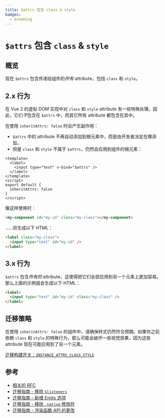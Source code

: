 ```yaml
---
title: $attrs 包含 class & style
badges:
  - breaking
---
```


# `$attrs` 包含 `class` & `style` <MigrationBadges :badges="$frontmatter.badges" />

## 概览

现在 `$attrs` 包含传递给组件的*所有* attribute，包括 `class` 和 `style`。

## 2.x 行为

在 Vue 2 的虚拟 DOM 实现中对 `class` 和 `style` attribute 有一些特殊处理。因此，它们*不*包含在 `$attrs` 中，而其它所有 attribute 都包含在其中。

在使用 `inheritAttrs: false` 时会产生副作用：

- `$attrs` 中的 attribute 不再自动添加到根元素中，而是由开发者决定在哪添加。
- 但是 `class` 和 `style` 不属于 `$attrs`，仍然会应用到组件的根元素：

```vue
<template>
  <label>
    <input type="text" v-bind="$attrs" />
  </label>
</template>
<script>
export default {
  inheritAttrs: false
}
</script>
```

像这样使用时：

```html
<my-component id="my-id" class="my-class"></my-component>
```

……将生成以下 HTML：

```html
<label class="my-class">
  <input type="text" id="my-id" />
</label>
```

## 3.x 行为

`$attrs` 包含*所有的* attribute，这使得把它们全部应用到另一个元素上更加容易。那么上面的示例就会生成以下 HTML：

```html
<label>
  <input type="text" id="my-id" class="my-class" />
</label>
```

## 迁移策略

在使用 `inheritAttrs: false` 的组件中，请确保样式仍然符合预期。如果你之前依赖 `class` 和 `style` 的特殊行为，那么可能会破坏一些视觉效果，因为这些 attribute 现在可能应用到了另一个元素。

[迁移构建开关：`INSTANCE_ATTRS_CLASS_STYLE`](migration-build.html#兼容性配置)

## 参考

- [相关的 RFC](https://github.com/vuejs/rfcs/blob/master/active-rfcs/0031-attr-fallthrough.md)
- [迁移指南 - 移除 `$listeners`](./listeners-removed.md)
- [迁移指南 - 新增 Emits 选项](./emits-option.md)
- [迁移指南 - 移除 `.native` 修饰符](./v-on-native-modifier-removed.md)
- [迁移指南 - 渲染函数 API 的更改](./render-function-api.md)

